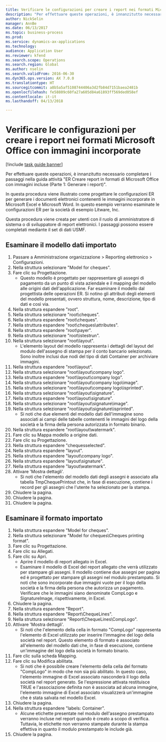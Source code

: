 ```yaml
--- 
title: Verificare le configurazioni per creare i report nei formati Microsoft Office con immagini incorporate
description: "Per effettuare queste operazioni, è innanzitutto necessario completare i passaggi nella guida attività \"ER Creare report in formati di Microsoft Office con immagini incluse (Parte 1: Generare i report)\"."
author: NickSelin
manager: AnnBe
ms.date: 06/13/2017
ms.topic: business-process
ms.prod: 
ms.service: dynamics-ax-applications
ms.technology: 
audience: Application User
ms.reviewer: kfend
ms.search.scope: Operations
ms.search.region: Global
ms.author: nselin
ms.search.validFrom: 2016-06-30
ms.dyn365.ops.version: AX 7.0.0
ms.translationtype: HT
ms.sourcegitcommit: a8b5a5af5108744406a3d2fb84d7151baea2481b
ms.openlocfilehash: fe58809c60fa27a605d84a61893ff569ded058ef
ms.contentlocale: it-it
ms.lasthandoff: 04/13/2018

---
```

# <a name="review-configurations-to-make-reports-in-microsoft-office-formats-with-embedded-images"></a>Verificare le configurazioni per creare i report nei formati Microsoft Office con immagini incorporate

[!include [task guide banner](../../includes/task-guide-banner.md)]

Per effettuare queste operazioni, è innanzitutto necessario completare i passaggi nella guida attività "ER Creare report in formati di Microsoft Office con immagini incluse (Parte 1: Generare i report)".

In questa procedura viene illustrato come progettare le configurazioni ER per generare i documenti elettronici contenenti le immagini incorporate in Microsoft Excel e Microsoft Word. In questo esempio verranno esaminate le configurazioni ER per la società di esempio Litware, Inc. 

Questa procedura viene creata per utenti con il ruolo di amministratore di sistema o di sviluppatore di report elettronici. I passaggi possono essere completati mediante il set di dati USMF.


## <a name="review-the-imported-data-model"></a>Esaminare il modello dati importato
1. Passare a Amministrazione organizzazione > Reporting elettronico > Configurazioni.
2. Nella struttura selezionare "Model for cheques".
3. Fare clic su Progettazione.
    * Questo modello è progettato per rappresentare gli assegni di pagamento da un punto di vista aziendale e il mapping del modello alle origini dati dell'applicazione. Far esaminare il modello dal progettista delle operazioni ER. Si notino gli attributi degli elementi del modello presentati, ovvero struttura, nome, descrizione, tipo di dati e così via.   
4. Nella struttura espandere "root".
5. Nella struttura selezionare "root\cheques".
6. Nella struttura espandere "root\cheques".
7. Nella struttura espandere "root\cheques\attributes".
8. Nella struttura espandere "root\payer".
9. Nella struttura selezionare "root\istestrun".
10. Nella struttura selezionare "root\layout".
    * L'elemento layout del modello rappresenta i dettagli del layout del modulo dell'assegno di stampa per il conto bancario selezionato. Sono inoltre inclusi due nodi del tipo di dati Container per archiviare immagini.   
11. Nella struttura espandere "root\layout".
12. Nella struttura selezionare "root\layout\company logo".
13. Nella struttura espandere "root\layout\company logo".
14. Nella struttura selezionare "root\layout\company logo\image".
15. Nella struttura selezionare "root\layout\company logo\isprinted".
16. Nella struttura selezionare "root\layout\signature".
17. Nella struttura espandere "root\layout\signature".
18. Nella struttura selezionare "root\layout\signature\image".
19. Nella struttura selezionare "root\layout\signature\isprinted".
    * Si noti che due elementi del modello dati dell'immagine sono associati ai campi delle tabelle contenenti le immagini del logo della società e la firma della persona autorizzata in formato binario.  
20. Nella struttura espandere "root\layout\watermark".
21. Fare clic su Mappa modello a origine dati.
22. Fare clic su Progettazione.
23. Nella struttura espandere "chequesselected".
24. Nella struttura espandere "layout".
25. Nella struttura espandere "layout\company logo".
26. Nella struttura espandere "layout\signature".
27. Nella struttura espandere "layout\watermark".
28. Attivare 'Mostra dettagli'.
    * Si noti che l'elemento del modello dati degli assegni è associato alla tabella TmpChequePrintout che, in fase di esecuzione, contiene i record per gli assegni che l'utente ha selezionato per la stampa.   
29. Chiudere la pagina.
30. Chiudere la pagina.
31. Chiudere la pagina.

## <a name="review-the-imported-format"></a>Esaminare il formato importato
1. Nella struttura espandere "Model for cheques".
2. Nella struttura selezionare "Model for cheques\Cheques printing format".
3. Fare clic su Progettazione.
4. Fare clic su Allegati.
5. Fare clic su Apri.
    * Aprire il modello di report allegato in Excel.  
    * Esaminare il modello di Excel del report allegato che verrà utilizzato per stampare gli assegni. Il modello contiene due assegni per pagina ed è progettato per stampare gli assegni nel modulo prestampato. Si noti che sono incorporate due immagini vuote per il logo della società e la firma della persona che autorizza un pagamento. Verificare che le immagini siano denominate CompLogo e SignatureImage, rispettivamente, in Excel.   
6. Chiudere la pagina.
7. Nella struttura espandere "Report".
8. Nella struttura espandere "Report\ChequeLines".
9. Nella struttura selezionare "Report\ChequeLines\CompLogo".
10. Attivare 'Mostra dettagli'.
    * Si noti che l'elemento della cella in formato "CompLogo" rappresenta l'elemento di Excel utilizzato per inserire l'immagine del logo della società nel report. Questo elemento di formato è associato all'elemento del modello dati che, in fase di esecuzione, contiene un'immagine del logo della società in formato binario.   
11. Fare clic sulla scheda Mapping.
12. Fare clic su Modifica abilitata.
    * Si noti che è possibile creare l'elemento della cella del formato "CompLogo" in modo che non sia più abilitato. In questo caso, l'elemento immagine di Excel associato nasconderà il logo della società nel report generato. Se l'espressione attivata restituisce TRUE e l'associazione definita non è associata ad alcuna immagine, l'elemento immagine di Excel associato visualizzerà un'immagine che è stata salvata nel modello Excel.   
13. Chiudere la pagina.
14. Nella struttura espandere "labels: Container".
    * Alcune etichette presentate nel modulo dell'assegno prestampato verranno incluse nel report quando è creato a scopo di verifica. Tuttavia, le etichette non verranno stampate durante la stampa effettiva in quanto il modulo prestampato le include già.  
15. Chiudere la pagina.


